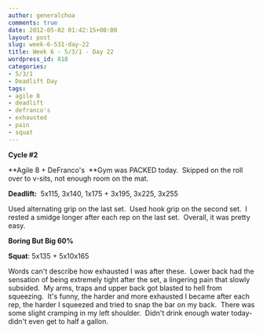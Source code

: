 ```yaml
---
author: generalchoa
comments: true
date: 2012-05-02 01:42:15+00:00
layout: post
slug: week-6-531-day-22
title: Week 6 - 5/3/1 - Day 22
wordpress_id: 818
categories:
- 5/3/1
- Deadlift Day
tags:
- agile 8
- deadlift
- defranco's
- exhausted
- pain
- squat
---
```


**Cycle #2**

**Agile 8 + DeFranco's  **Gym was PACKED today.  Skipped on the roll over to v-sits, not enough room on the mat.

**Deadlift:**  5x115, 3x140, 1x175 + 3x195, 3x225, 3x255

Used alternating grip on the last set.  Used hook grip on the second set.  I rested a smidge longer after each rep on the last set.  Overall, it was pretty easy.

**Boring But Big 60%**

**Squat**: 5x135 + 5x10x165

Words can't describe how exhausted I was after these.  Lower back had the sensation of being extremely tight after the set, a lingering pain that slowly subsided.  My arms, traps and upper back got blasted to hell from squeezing.  It's funny, the harder and more exhausted I became after each rep, the harder I squeezed and tried to snap the bar on my back.  There was some slight cramping in my left shoulder.  Didn't drink enough water today- didn't even get to half a gallon.
